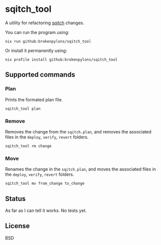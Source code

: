 # sqitch_tool

A utility for refactoring [sqitch](https://sqitch.org/) changes.

You can run the program using:
```
nix run github:brokenpylons/sqitch_tool
```

Or install it permanently using:
```
nix profile install github:brokenpylons/sqitch_tool
```

## Supported commands

### Plan
Prints the formated plan file.

```
sqitch_tool plan
```

### Remove
Removes the change from the ```sqitch.plan```, and removes the associated files in the ```deploy```, ```verify```, ```revert``` folders.

```
sqitch_tool rm change
```

### Move
Renames the change in the ```sqitch.plan```, and moves the associated files in the ```deploy```, ```verify```, ```revert``` folders.

```
sqitch_tool mv from_change to_change
```

## Status
As far as I can tell it works. No tests yet.

## License
BSD

